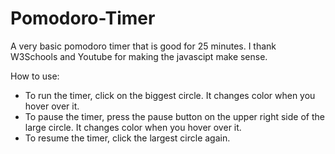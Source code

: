 # Pomodoro-Timer
A very basic pomodoro timer that is good for 25 minutes. I thank W3Schools and Youtube for making the javascipt make sense. 

How to use:

<ul>
<li>To run the timer, click on the biggest circle. It changes color when you hover over it.</li>
<li>To pause the timer, press the pause button on the upper right side of the large circle. It changes color when you hover over it.</li>
<li>To resume the timer, click the largest circle again.</li>
</ul>
